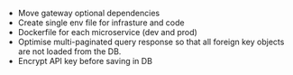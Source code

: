 - Move gateway optional dependencies
- Create single env file for infrasture and code
- Dockerfile for each microservice (dev and prod)
- Optimise multi-paginated query response so that all foreign key objects are not loaded from the DB.
- Encrypt API key before saving in DB
